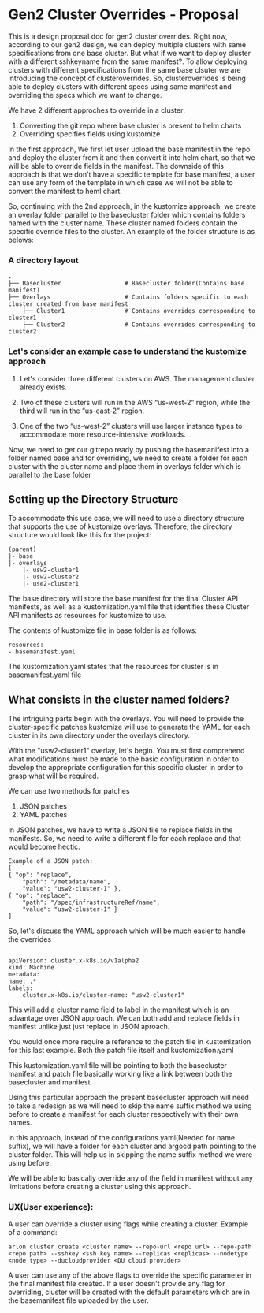 # Gen2 Cluster Overrides - Proposal
This is a design proposal doc for gen2 cluster overrides. Right now, according to our gen2 design, we can deploy multiple clusters with same specifications from one base cluster. But what if we want to deploy cluster with a different sshkeyname from the same manifest?. To allow deploying clusters with different specifications from the same base clsuter we are introducing the concept of clusteroverrides. So, clusteroverrides is being able to deploy clusters with different specs using same manifest and overriding the specs which we want to change.

We have 2 different approches to override in a cluster:

1. Converting the git repo where base cluster is present to helm charts
2. Overriding specifies fields using kustomize

In the first approach, We first let user upload the base manifest in the repo and deploy the cluster from it and then convert it into helm chart, so that we will be able to override fields in the manifest. The downside of this approach is that we don't have a specific template for base manifest, a user can use any form of the template in which case we will not be able to convert the manifest to heml chart.

So, continuing with the 2nd approach, in the kustomize approach, we create an overlay folder parallel to the basecluster folder which contains folders named with the cluster name. These cluster named folders contain the specific override files to the cluster. An example of the folder structure is as belows:

### A directory layout

    .
    ├── Basecluster                  # Basecluster folder(Contains base manifest)
    ├── Overlays                     # Contains folders specific to each cluster created from base manifest
        ├── Cluster1                 # Contains overrides corresponding to cluster1 
        ├── Cluster2                 # Contains overrides corresponding to cluster2


### Let's consider an example case to understand the kustomize approach

1. Let's consider three different clusters on AWS. The management cluster already exists.

2. Two of these clusters will run in the AWS “us-west-2” region, while the third will run in the “us-east-2” region.

3. One of the two “us-west-2” clusters will use larger instance types to accommodate more resource-intensive workloads.

Now, we need to get our gitrepo ready by pushing the basemanifest into a folder named base and for overriding, we need to create a folder for each cluster with the cluster name and place them in overlays folder which is parallel to the base folder
## Setting up the Directory Structure

To accommodate this use case, we will need to use a directory structure that supports the use of kustomize overlays. Therefore, the directory structure would look like this for the project:

    (parent)
    |- base
    |- overlays
        |- usw2-cluster1
        |- usw2-cluster2
        |- use2-cluster1

The base directory will store the base manifest for the final Cluster API manifests, as well as a kustomization.yaml file that identifies these Cluster API manifests as resources for kustomize to use.

The contents of kustomize file in base folder is as follows:

```
resources:
- basemanifest.yaml
```

The kustomization.yaml states that the resources for cluster is in basemanifest.yaml file

## What consists in the cluster named folders?

The intriguing parts begin with the overlays. You will need to provide the cluster-specific patches kustomize will use to generate the YAML for each cluster in its own directory under the overlays directory.

With the "usw2-cluster1" overlay, let's begin. You must first comprehend what modifications must be made to the basic configuration in order to develop the appropriate configuration for this specific cluster in order to grasp what will be required.

We can use two methods for patches
1. JSON patches
2. YAML patches

In JSON patches, we have to write a JSON file to replace fields in the manifests. So, we need to write a different file for each replace and that would become hectic. 

    Example of a JSON patch:
    [
    { "op": "replace",
        "path": "/metadata/name",
        "value": "usw2-cluster-1" },
    { "op": "replace",
        "path": "/spec/infrastructureRef/name",
        "value": "usw2-cluster-1" }
    ]

So, let's discuss the YAML approach which will be much easier to handle the overrides

    ---
    apiVersion: cluster.x-k8s.io/v1alpha2
    kind: Machine
    metadata:
    name: .*
    labels:
        cluster.x-k8s.io/cluster-name: "usw2-cluster1"

This will add a cluster name field to label in the manifest which is an advantage over JSON approach. We can both add and replace fields in manifest unlike just just replace in JSON aproach.

You would once more require a reference to the patch file in kustomization for this last example. Both the patch file itself and kustomization.yaml

This kustomization.yaml file will be pointing to both the basecluster manifest and patch file basically working like a link between both the basecluster and manifest. 

Using this particular approach the present basecluster approach will need to take a redesign as we will need to skip the name suffix method we using before to create a manifest for each cluster respectively with their own names.

In this approach, Instead of the configurations.yaml(Needed for name suffix), we will have a folder for each cluster and argocd path pointing to the cluster folder. This will help us in skipping the name suffix method we were using before.

We will be able to basically override any of the field in manifest without any limitations before creating a cluster using this approach.

### UX(User experience):

A user can override a cluster using flags while creating a cluster. Example of a command:

```arlon cluster create <cluster name> --repo-url <repo url> --repo-path <repo path> --sshkey <ssh key name> --replicas <replicas> --nodetype <node type> --ducloudprovider <DU cloud provider>```

A user can use any of the above flags to override the specific parameter in the final manifest file created. 
If a user doesn't provide any flag for overriding, cluster will be created with the default parameters which are in the basemanifest file uploaded by the user.